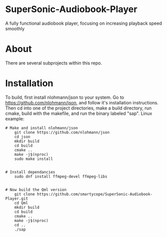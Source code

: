 # SuperSonic-Audiobook-Player
A fully functional audiobook player, focusing on increasing playback speed smoothly

# About
There are several subprojects within this repo.


# Installation
To build, first install nlohmann/json to your system. Go to https://github.com/nlohmann/json, and follow it's installation instructions.
Then cd into one of the project directories, make a build directory, run cmake, build with the makefile, and run the binary labeled "sap".
Linux example:

    # Make and install nlohmann/json
        git clone https://github.com/nlohmann/json
        cd json
        mkdir build
        cd build
        cmake ..
        make -j$(nproc)
        sudo make install


    # Install dependancies
        sudo dnf install ffmpeg-devel ffmpeg-libs


    # Now build the Qml version
        git clone https://github.com/smartycope/SuperSonic-Audiobook-Player.git
        cd Qml
        mkdir build
        cd build
        cmake ..
        make -j$(nproc)
        cd ..
        ./sap
